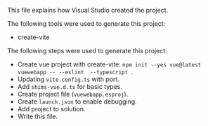 This file explains how Visual Studio created the project.

The following tools were used to generate this project:
- create-vite

The following steps were used to generate this project:
- Create vue project with create-vite: `npm init --yes vue@latest vuewebapp -- --eslint  --typescript `.
- Updating `vite.config.ts` with port.
- Add `shims-vue.d.ts` for basic types.
- Create project file (`vuewebapp.esproj`).
- Create `launch.json` to enable debugging.
- Add project to solution.
- Write this file.
